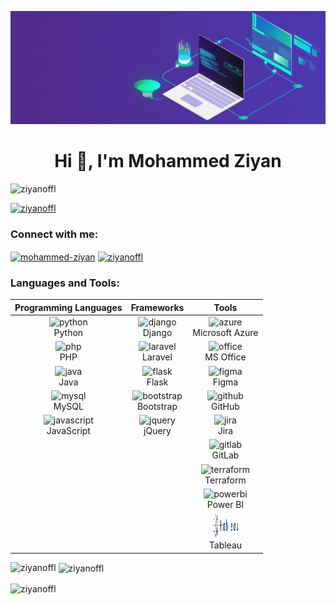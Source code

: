 [![MasterHead](img/master_head.gif)](ziyan.epizy.com)
<h1 align="center">Hi 👋, I'm Mohammed Ziyan</h1>
<p align="left"> <img src="https://komarev.com/ghpvc/?username=ziyanoffl&label=Profile%20views&color=0e75b6&style=flat" alt="ziyanoffl" /> </p>

<p align="left"> <a href="https://github.com/ryo-ma/github-profile-trophy"><img src="https://github-profile-trophy.vercel.app/?username=ziyanoffl" alt="ziyanoffl" /></a> </p>

<h3 align="left">Connect with me:</h3>
<p align="left">
<a href="https://linkedin.com/in/mohammed-ziyan" target="blank"><img align="center" src="https://raw.githubusercontent.com/rahuldkjain/github-profile-readme-generator/master/src/images/icons/Social/linked-in-alt.svg" alt="mohammed-ziyan" height="30" width="40" /></a>
<a href="https://instagram.com/ziyanoffl" target="blank"><img align="center" src="https://raw.githubusercontent.com/rahuldkjain/github-profile-readme-generator/master/src/images/icons/Social/instagram.svg" alt="ziyanoffl" height="30" width="40" /></a>
</p>

<h3 align="left">Languages and Tools:</h3>

| Programming Languages | Frameworks | Tools |
| :---: | :---: | :---: |
| <img src="https://www.vectorlogo.zone/logos/python/python-icon.svg" alt="python" width="40" height="40"/> <br> Python | <img src="https://www.vectorlogo.zone/logos/djangoproject/djangoproject-icon.svg" alt="django" width="40" height="40"/> <br> Django | <img src="https://www.vectorlogo.zone/logos/microsoft_azure/microsoft_azure-icon.svg" alt="azure" width="40" height="40"/> <br> Microsoft Azure |
| <img src="https://www.vectorlogo.zone/logos/php/php-icon.svg" alt="php" width="40" height="40"/> <br> PHP | <img src="https://www.vectorlogo.zone/logos/laravel/laravel-icon.svg" alt="laravel" width="40" height="40"/> <br> Laravel | <img src="https://www.vectorlogo.zone/logos/microsoft_office/microsoft_office-icon.svg" alt="office" width="40" height="40"/> <br> MS Office |
| <img src="https://www.vectorlogo.zone/logos/java/java-icon.svg" alt="java" width="40" height="40"/> <br> Java | <img src="https://www.vectorlogo.zone/logos/pocoo_flask/pocoo_flask-icon.svg" alt="flask" width="40" height="40"/> <br> Flask | <img src="https://www.vectorlogo.zone/logos/figma/figma-icon.svg" alt="figma" width="40" height="40"/> <br> Figma |
| <img src="https://www.vectorlogo.zone/logos/mysql/mysql-icon.svg" alt="mysql" width="40" height="40"/> <br> MySQL | <img src="https://www.vectorlogo.zone/logos/getbootstrap/getbootstrap-icon.svg" alt="bootstrap" width="40" height="40"/> <br> Bootstrap | <img src="https://www.vectorlogo.zone/logos/github/github-icon.svg" alt="github" width="40" height="40"/> <br> GitHub |
| <img src="https://www.vectorlogo.zone/logos/javascript/javascript-icon.svg" alt="javascript" width="40" height="40"/> <br> JavaScript | <img src="https://www.vectorlogo.zone/logos/jquery/jquery-icon.svg" alt="jquery" width="40" height="40"/> <br> jQuery | <img src="https://www.vectorlogo.zone/logos/atlassian_jira/atlassian_jira-icon.svg" alt="jira" width="40" height="40"/> <br> Jira |
|  |  | <img src="https://www.vectorlogo.zone/logos/gitlab/gitlab-icon.svg" alt="gitlab" width="40" height="40"/> <br> GitLab |
|  |  | <img src="https://www.vectorlogo.zone/logos/terraformio/terraformio-icon.svg" alt="terraform" width="40" height="40"/> <br> Terraform |
|  |  | <img src="https://www.vectorlogo.zone/logos/microsoft_powerbi/microsoft_powerbi-icon.svg" alt="powerbi" width="40" height="40"/> <br> Power BI |
|  |  | <img src="img/tableau.svg" alt="tableau" width="40" height="40"/> <br> Tableau |





<p><img align="left" src="https://github-readme-stats.vercel.app/api/top-langs?username=ziyanoffl&theme=dark&show_icons=true&locale=en&layout=compact" alt="ziyanoffl" /></p>

<p>&nbsp;<img align="center" src="https://github-readme-stats.vercel.app/api?username=ziyanoffl&theme=dark&show_icons=true&locale=en" alt="ziyanoffl" /></p>

<p><img align="center" src="https://github-readme-streak-stats.herokuapp.com/?user=ziyanoffl&theme=dark" alt="ziyanoffl" /></p>
